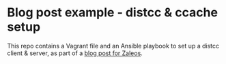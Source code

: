 # Blog post example - distcc & ccache setup

This repo contains a Vagrant file and an Ansible playbook to set up a distcc client & server,
as part of a [blog post for Zaleos](https://blog.zaleos.net/).

